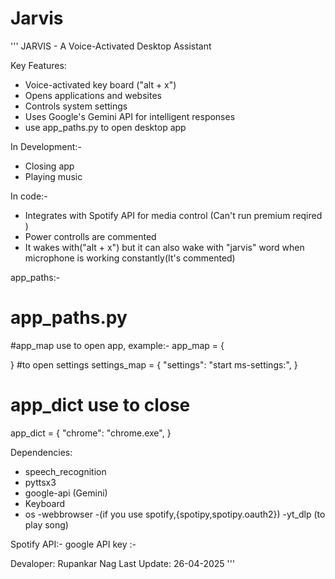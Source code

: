 # Jarvis

'''
JARVIS - A Voice-Activated Desktop Assistant

Key Features:
- Voice-activated key board ("alt + x")
- Opens applications and websites
- Controls system settings
- Uses Google's Gemini API for intelligent responses
- use app_paths.py to open desktop app


In Development:-
- Closing app
- Playing music


In code:-
- Integrates with Spotify API for media control (Can't run premium reqired )
- Power controlls are commented
- It wakes with("alt + x") but it can also wake with "jarvis" word when microphone is working constantly(It's commented) 


app_paths:-
# app_paths.py
#app_map use to open app, example:-
app_map = {
     
}
#to open settings
settings_map = {
    "settings": "start ms-settings:",
}
# app_dict use to close
app_dict = {
    "chrome": "chrome.exe",
}


Dependencies:
- speech_recognition
- pyttsx3
- google-api (Gemini)
- Keyboard
- os 
-webbrowser
-(if you use spotify,{spotipy,spotipy.oauth2})
-yt_dlp (to play song)

Spotify API:- 
google API key :- 


Devaloper: Rupankar Nag
Last Update: 26-04-2025
'''
